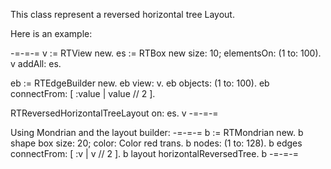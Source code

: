 This class represent a reversed horizontal tree Layout.

Here is an example:

-=-=-=
v := RTView new.
es := RTBox new size: 10; elementsOn: (1 to: 100).
v addAll: es.

eb := RTEdgeBuilder new.
eb view: v.
eb objects: (1 to: 100).
eb connectFrom: [ :value | value // 2 ].

RTReversedHorizontalTreeLayout  on: es.
v
-=-=-=

Using Mondrian and the layout builder:
-=-=-=
b := RTMondrian new.
b shape box size: 20; color: Color red trans.
b nodes: (1 to: 128).
b edges connectFrom: [ :v | v // 2 ].
b layout horizontalReversedTree.
b 
-=-=-=